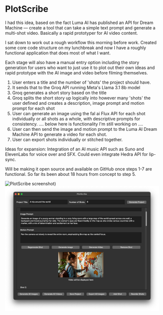 # PlotScribe
I had this idea, based on the fact Luma AI has published an API for Dream Machine — create a tool that can take a simple text prompt and generate a multi-shot video. Basically a rapid prototyper for AI video content.

I sat down to work out a rough workflow this morning before work. Created some core code structure on my lunchbreak and now I have a roughly functional application that does most of what I want.

Each stage will also have a manual entry option including the story generation for users who want to just use it to plot out their own ideas and rapid prototype with the AI image and video before filming themselves.

1. User enters a title and the number of 'shots' the project should have.
2. It sends that to the Groq API running Meta's Llama 3.1 8b model
3. Groq generates a short story based on the title 
4. Groq splits the short story up logically into however many 'shots' the user defined and creates a description, image prompt and motion prompt for each shot
5. User can generate an image using the fal ai Flux API for each shot individually or all shots as a whole, with descriptive prompts for consistency.
.... below here is functionality I'm still working on ....
6. User can then send the image and motion prompt to the Luma AI Dream Machine API to generate a video for each shot.
7. User can export shots individually or stitched together.

Ideas for expansion:
Integration of an AI music API such as Suno and ElevenLabs for voice over and SFX. Could even integrate Hedra API for lip-sync.

Will be making it open source and available on GitHub once steps 1-7 are functional. So far its been about 18 hours from concept to step 5.

![PlotScribe screenshot]([ps_ss.png]))
![My animated logo](/ps_ss.png)
